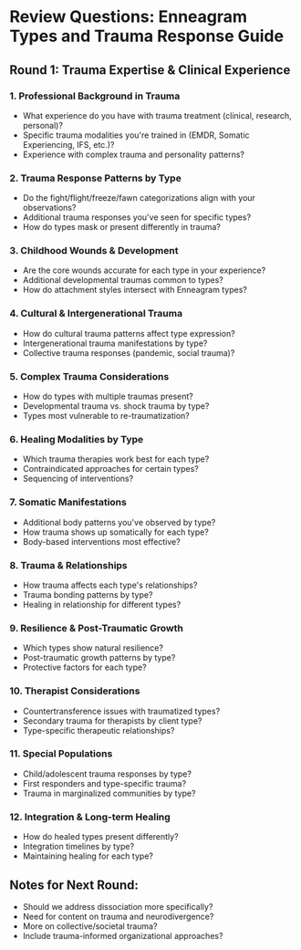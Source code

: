 # Review Questions: Enneagram Types and Trauma Response Guide

## Round 1: Trauma Expertise & Clinical Experience

### 1. Professional Background in Trauma

- What experience do you have with trauma treatment (clinical, research, personal)?
- Specific trauma modalities you're trained in (EMDR, Somatic Experiencing, IFS, etc.)?
- Experience with complex trauma and personality patterns?

### 2. Trauma Response Patterns by Type

- Do the fight/flight/freeze/fawn categorizations align with your observations?
- Additional trauma responses you've seen for specific types?
- How do types mask or present differently in trauma?

### 3. Childhood Wounds & Development

- Are the core wounds accurate for each type in your experience?
- Additional developmental traumas common to types?
- How do attachment styles intersect with Enneagram types?

### 4. Cultural & Intergenerational Trauma

- How do cultural trauma patterns affect type expression?
- Intergenerational trauma manifestations by type?
- Collective trauma responses (pandemic, social trauma)?

### 5. Complex Trauma Considerations

- How do types with multiple traumas present?
- Developmental trauma vs. shock trauma by type?
- Types most vulnerable to re-traumatization?

### 6. Healing Modalities by Type

- Which trauma therapies work best for each type?
- Contraindicated approaches for certain types?
- Sequencing of interventions?

### 7. Somatic Manifestations

- Additional body patterns you've observed by type?
- How trauma shows up somatically for each type?
- Body-based interventions most effective?

### 8. Trauma & Relationships

- How trauma affects each type's relationships?
- Trauma bonding patterns by type?
- Healing in relationship for different types?

### 9. Resilience & Post-Traumatic Growth

- Which types show natural resilience?
- Post-traumatic growth patterns by type?
- Protective factors for each type?

### 10. Therapist Considerations

- Countertransference issues with traumatized types?
- Secondary trauma for therapists by client type?
- Type-specific therapeutic relationships?

### 11. Special Populations

- Child/adolescent trauma responses by type?
- First responders and type-specific trauma?
- Trauma in marginalized communities by type?

### 12. Integration & Long-term Healing

- How do healed types present differently?
- Integration timelines by type?
- Maintaining healing for each type?

## Notes for Next Round:

- Should we address dissociation more specifically?
- Need for content on trauma and neurodivergence?
- More on collective/societal trauma?
- Include trauma-informed organizational approaches?
